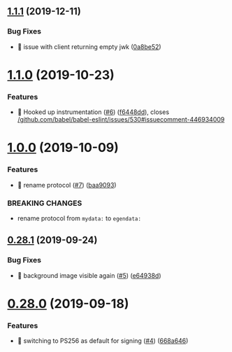 ## [1.1.1](https://github.com/egendata/example-cv/compare/v1.1.0...v1.1.1) (2019-12-11)


### Bug Fixes

* 🐛 issue with client returning empty jwk ([0a8be52](https://github.com/egendata/example-cv/commit/0a8be525aa5498b4fcb5e4caf09bb9df872bb028))

# [1.1.0](https://github.com/egendata/example-cv/compare/v1.0.0...v1.1.0) (2019-10-23)


### Features

* 🎸 Hooked up instrumentation ([#6](https://github.com/egendata/example-cv/issues/6)) ([f6448dd](https://github.com/egendata/example-cv/commit/f6448dda3875daf4f9021ad5ae6f9d0fa676dee7)), closes [/github.com/babel/babel-eslint/issues/530#issuecomment-446934009](https://github.com//github.com/babel/babel-eslint/issues/530/issues/issuecomment-446934009)

# [1.0.0](https://github.com/egendata/example-cv/compare/v0.28.1...v1.0.0) (2019-10-09)


### Features

* 🎸 rename protocol ([#7](https://github.com/egendata/example-cv/issues/7)) ([baa9093](https://github.com/egendata/example-cv/commit/baa9093))


### BREAKING CHANGES

* rename protocol from `mydata:` to `egendata:`

## [0.28.1](https://github.com/egendata/example-cv/compare/v0.28.0...v0.28.1) (2019-09-24)


### Bug Fixes

* 🐛 background image visible again ([#5](https://github.com/egendata/example-cv/issues/5)) ([e64938d](https://github.com/egendata/example-cv/commit/e64938d))

# [0.28.0](https://github.com/egendata/example-cv/compare/v0.27.1...v0.28.0) (2019-09-18)


### Features

* 🎸 switching to PS256 as default for signing ([#4](https://github.com/egendata/example-cv/issues/4)) ([668a646](https://github.com/egendata/example-cv/commit/668a646))
